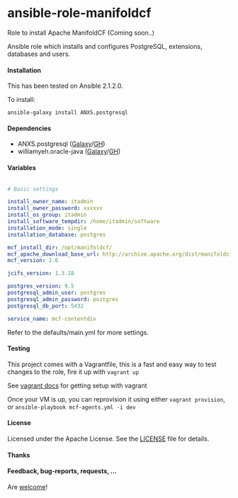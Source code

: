 # ansible-role-manifoldcf
Role to install Apache ManifoldCF (Coming soon..)

Ansible role which installs and configures PostgreSQL, extensions, databases and users.


#### Installation

This has been tested on Ansible 2.1.2.0.

To install:

```
ansible-galaxy install ANXS.postgresql
```

#### Dependencies

- ANXS.postgresql ([Galaxy](https://galaxy.ansible.com/ANXS/postgresql/)/[GH](https://github.com/ANXS/postgresql))
- williamyeh.oracle-java ([Galaxy](https://galaxy.ansible.com/williamyeh/oracle-java/)/[GH](https://github.com/William-Yeh/ansible-oracle-java))

#### Variables

```yaml

# Basic settings

install_owner_name: itadmin
install_owner_password: xxxxxx
install_os_group: itadmin
install_software_tempdir: /home/itadmin/software
installation_mode: single
installation_database: postgres

mcf_install_dir: /opt/manifoldcf/
mcf_apache_download_base_url: http://archive.apache.org/dist/manifoldcf/apache-manifoldcf-
mcf_version: 2.6

jcifs_version: 1.3.18

postgres_version: 9.5
postgresql_admin_user: postgres
postgresql_admin_password: postgres
postgresql_db_port: 5432

service_name: mcf-contentdiv


```

Refer to the defaults/main.yml for more settings.


#### Testing

This project comes with a Vagrantfile, this is a fast and easy way to test changes to the role, fire it up with `vagrant up`

See [vagrant docs](https://docs.vagrantup.com/v2/) for getting setup with vagrant

Once your VM is up, you can reprovision it using either `vagrant provision`, or `ansible-playbook mcf-agents.yml -i dev`

#### License

Licensed under the Apache License. See the [LICENSE](./LICENSE) file for details.


#### Thanks


#### Feedback, bug-reports, requests, ...

Are [welcome](https://github.com/contentdiv/ansible-role-manifoldcf)!
